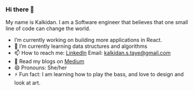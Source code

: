 ### Hi there 👋
My name is Kalkidan. I am a Software engineer that believes that one small line of code can change the world. 

-  I’m currently working on building more applications in React.
- 🌱 I’m currently learning data structures and algorithms
- 📫 How to reach me:
    [LinkedIn](https://www.linkedin.com/in/kalkidan-taye/)
    Email: kalkidan.s.taye@gmail.com
- 📔 Read my blogs on [Medium](https://kalkidantaye.medium.com/)
- 😄 Pronouns: She/her
- ⚡ Fun fact: I am learning how to play the bass, and love to design and look at art. 

<!--**ksolomon7/ksolomon7** is a ✨ _special_ ✨ repository because its `README.md` (this file) appears on your GitHub profile.--/>


